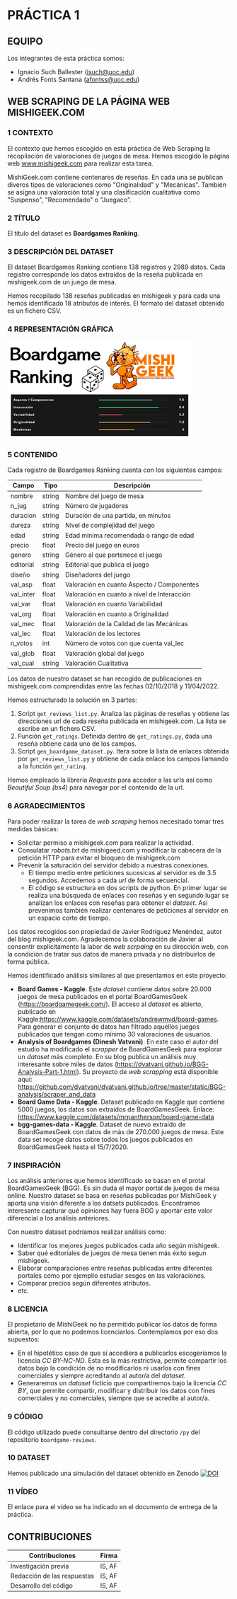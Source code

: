 # PRÁCTICA 1
## EQUIPO
Los integrantes de esta práctica somos:
* Ignacio Such Ballester (isuch@uoc.edu)
* Andrés Fonts Santana (afontss@uoc.edu)

## WEB SCRAPING DE LA PÁGINA WEB MISHIGEEK.COM
### 1 CONTEXTO
El contexto que hemos escogido en esta práctica de Web Scraping la recopilación de valoraciones de juegos de mesa. Hemos escogido la página web www.mishigeek.com para realizar esta tarea.

MishiGeek.com contiene centenares de reseñas. En cada una se publican diveros tipos de valoraciones como "Originalidad" y "Mecánicas". También se asigna una valoración total y una clasificación cualitativa como "Suspenso", "Recomendado" o "Juegaco". 

### 2 TÍTULO
El título del dataset es **Boardgames Ranking**.

### 3 DESCRIPCIÓN DEL DATASET
El dataset Boardgames Ranking contiene 138 registros y 2989 datos. Cada registro corresponde los datos extraídos de la reseña publicada en mishigeek.com de un juego de mesa.

Hemos recopilado 138 reseñas publicadas en mishigeek y para cada una hemos identificado 18 atributos de interés. El formato del dataset obtenido es un fichero CSV.

### 4 REPRESENTACIÓN GRÁFICA
![](boardgame_ranking_artwork.PNG)

### 5 CONTENIDO
Cada registro de Boardgames Ranking cuenta con los siguientes campos:

| Campo     | Tipo   | Descripción                                 |
|-----------|--------|---------------------------------------------|
| nombre    | string | Nombre del juego de mesa                    |
| n_jug     | string | Número de jugadores                         |
| duracion  | string | Duración de una partida, en minutos         |
| dureza    | string | Nivel de complejidad del juego              |
| edad      | string | Edad mínima recomendada o rango de edad     |
| precio    | float  | Precio del juego en euros                   |
| genero    | string | Género al que pertenece el juego            |
| editorial | string | Editorial que publica el juego              |
| diseño    | string | Diseñadores del juego                       |
| val_asp   | float  | Valoración en cuanto Aspecto / Componentes  |
| val_inter | float  | Valoración en cuanto a nivel de Interacción |
| val_var   | float  | Valoración en cuanto Variabilidad           |
| val_org   | float  | Valoración en cuanto a Originalidad         |
| val_mec   | float  | Valoración de la Calidad de las Mecánicas   |
| val_lec   | float  | Valoración de los lectores                  |
| n_votos   | int    | Número de votos con que cuenta val_lec      |
| val_glob  | float  | Valoración global del juego                 |
| val_cual  | string | Valoración Cualitativa                      |

Los datos de nuestro dataset se han recogido de publicaciones en mishigeek.com comprendidas entre las fechas 02/10/2018 y 11/04/2022.

Hemos estructurado la solución en 3 partes:
1. Script `get_reviews_list.py`. Analiza las páginas de reseñas y obtiene las direcciones url de cada reseña publicada en mishigeek.com. La lista se escribe en un fichero CSV.
2. Función `get_ratings`. Definida dentro de `get_ratings.py`, dada una reseña obtiene cada uno de los campos.
3. Script `gen_boardgame_dataset.py`. Itera sobre la lista de enlaces obtenida por `get_reviews_list.py` y obtiene de cada enlace los campos llamando a la función `get_rating`.

Hemos empleado la librería _Requests_ para acceder a las urls así como _Beautiful Soup (bs4)_ para navegar por el contenido de la url.

### 6 AGRADECIMIENTOS
Para poder realizar la tarea de _web scraping_ hemos necesitado tomar tres medidas básicas:
* Solicitar permiso a mishigeek.com para realizar la actividad.
* Consulatar _robots.txt_ de mishigeed.com y modificar la cabecera de la petición HTTP para evitar el bloqueo de mishigeek.com
* Prevenir la saturación del servidor debido a nuestras conexiones.
   * El tiempo medio entre peticiones sucesicas al servidor es de 3.5 segundos. Accedemos a cada _url_ de forma secuencial.
   * El código se estructura en dos scripts de python. En primer lugar se realiza una búsqueda de enlaces con reseñas y en segundo lugar se analizan los enlaces con reseñas para obtener el _dataset_. Así prevenimos también realizar centenares de peticiones al servidor en un espacio corto de tiempo.

Los datos recogidos son propiedad de Javier Rodríguez Menéndez, autor del blog mishigeek.com. Agradecemos la colaboración de Javier al consentir explícitamente la labor de _web scrpaing_ en su dirección web, con la condición de tratar sus datos de manera privada y no distribuirlos de forma pública.

Hemos identificado análisis similares al que presentamos en este proyecto:
* **Board Games - Kaggle**. Este _dataset_ contiene datos sobre 20.000 juegos de mesa publicados en el portal BoardGamesGeek (https://boardgamegeek.com/). El acceso al _dataset_ es abierto, publicado en Kaggle:https://www.kaggle.com/datasets/andrewmvd/board-games. Para generar el conjunto de datos han filtrado aquellos juegos publicados que tengan como mínimo 30 valoraciones de usuarios.
* **Analysis of Boardgames (Dinesh Vatvani)**. En este caso el autor del estudio ha modificado el _scrapper_ de BoardGamesGeek para explorar un _dataset_ más completo. En su blog publica un análisis muy interesante sobre miles de datos (https://dvatvani.github.io/BGG-Analysis-Part-1.html). Su proyecto de _web scrapping_ está disponible aquí: https://github.com/dvatvani/dvatvani.github.io/tree/master/static/BGG-analysis/scraper_and_data
* **Board Game Data - Kaggle**. Dataset publicado en Kaggle que contiene 5000 juegos, los datos son extraídos de BoardGamesGeek. Enlace: https://www.kaggle.com/datasets/mrpantherson/board-game-data
* **bgg-games-data - Kaggle**. Dataset de nuevo extraído de BoardGamesGeek con datos de más de 270.000 juegos de mesa. Este data set recoge datos sobre todos los juegos publicados en BoardGamesGeek hasta el 15/7/2020.

### 7 INSPIRACIÓN
Los análisis anteriores que hemos identificado se basan en el protal BoardGamesGeek (BGG). Es sin duda el mayor portal de juegos de mesa online. Nuestro dataset se basa en reseñas publicadas por MishiGeek y aporta una visión diferente a los datsets publicados. Encontramos interesante capturar qué opiniones hay fuera BGG y aportar este valor diferencial a los análisis anteriores.

Con nuestro dataset podríamos realizar análisis como:
*	Identificar los mejores juegos publicados cada año según mishigeek.
*	Saber qué editoriales de juegos de mesa tienen más éxito segun mishigeek.
*	Elaborar comparaciones entre reseñas publicadas entre diferentes portales como por ejempllo estudiar sesgos en las valoraciones.
*	Comparar precios según diferentes atributos.
* etc.

### 8 LICENCIA
El propietario de MishiGeek no ha permitido publicar los datos de forma abierta, por lo que no podemos licenciarlos. Contemplamos por eso dos supuestos:
* En el hipotético caso de que sí accediera a publicarlos escogeríamos la licencia _CC BY-NC-ND_. Esta es la más restrictiva, permite compartir los datos bajo la condición de no modificarlos ni usarlos con fines comerciales y siempre acreditando al autor/a del _dataset_.
* Generaremos un _dataset_ ficticio que compartiremos bajo la licencia _CC BY_, que permite compartir, modificar y distribuir los datos con fines comerciales y no comerciales, siempre que se acredite al autor/a.

### 9 CÓDIGO
El código utilizado puede consultarse dentro del directorio `/py` del repositorio `boardgame-reviews`.

### 10 DATASET
Hemos publicado una simulación del dataset obtenido en Zenodo [![DOI](https://zenodo.org/badge/DOI/10.5281/zenodo.6447900.svg)](https://doi.org/10.5281/zenodo.6447900)

### 11 VÍDEO
El enlace para el video se ha indicado en el documento de entrega de la práctica.


## CONTRIBUCIONES

| Contribuciones                | Firma    |
|-------------------------------|----------|
| Investigación previa          | IS, AF   |
| Redacción de las respuestas   | IS, AF   |
| Desarrollo del código         | IS, AF   |

